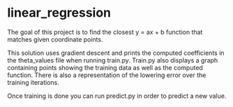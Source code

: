 # linear_regression
The goal of this project is to find the closest y = ax + b function that matches given coordinate points.

This solution uses gradient descent and prints the computed coefficients in the theta_values file when running train.py. Train.py also displays a graph containing points showing the training data as well as the computed function. There is also a representation of the lowering error over the training iterations.

Once training is done you can run predict.py in order to predict a new value. 
